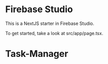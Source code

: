 # Firebase Studio

This is a NextJS starter in Firebase Studio.

To get started, take a look at src/app/page.tsx.
# Task-Manager
